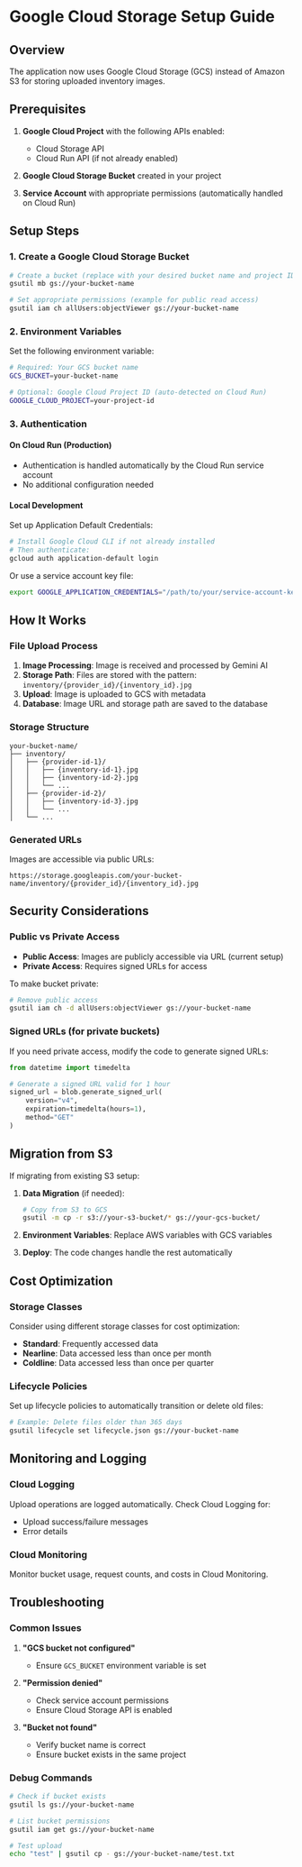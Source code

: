 # Google Cloud Storage Setup Guide

## Overview
The application now uses Google Cloud Storage (GCS) instead of Amazon S3 for storing uploaded inventory images.

## Prerequisites

1. **Google Cloud Project** with the following APIs enabled:
   - Cloud Storage API
   - Cloud Run API (if not already enabled)

2. **Google Cloud Storage Bucket** created in your project

3. **Service Account** with appropriate permissions (automatically handled on Cloud Run)

## Setup Steps

### 1. Create a Google Cloud Storage Bucket

```bash
# Create a bucket (replace with your desired bucket name and project ID)
gsutil mb gs://your-bucket-name

# Set appropriate permissions (example for public read access)
gsutil iam ch allUsers:objectViewer gs://your-bucket-name
```

### 2. Environment Variables

Set the following environment variable:

```bash
# Required: Your GCS bucket name
GCS_BUCKET=your-bucket-name

# Optional: Google Cloud Project ID (auto-detected on Cloud Run)
GOOGLE_CLOUD_PROJECT=your-project-id
```

### 3. Authentication

#### On Cloud Run (Production)
- Authentication is handled automatically by the Cloud Run service account
- No additional configuration needed

#### Local Development
Set up Application Default Credentials:

```bash
# Install Google Cloud CLI if not already installed
# Then authenticate:
gcloud auth application-default login
```

Or use a service account key file:

```bash
export GOOGLE_APPLICATION_CREDENTIALS="/path/to/your/service-account-key.json"
```

## How It Works

### File Upload Process
1. **Image Processing**: Image is received and processed by Gemini AI
2. **Storage Path**: Files are stored with the pattern: `inventory/{provider_id}/{inventory_id}.jpg`
3. **Upload**: Image is uploaded to GCS with metadata
4. **Database**: Image URL and storage path are saved to the database

### Storage Structure
```
your-bucket-name/
├── inventory/
│   ├── {provider-id-1}/
│   │   ├── {inventory-id-1}.jpg
│   │   ├── {inventory-id-2}.jpg
│   │   └── ...
│   ├── {provider-id-2}/
│   │   ├── {inventory-id-3}.jpg
│   │   └── ...
│   └── ...
```

### Generated URLs
Images are accessible via public URLs:
```
https://storage.googleapis.com/your-bucket-name/inventory/{provider_id}/{inventory_id}.jpg
```

## Security Considerations

### Public vs Private Access
- **Public Access**: Images are publicly accessible via URL (current setup)
- **Private Access**: Requires signed URLs for access

To make bucket private:
```bash
# Remove public access
gsutil iam ch -d allUsers:objectViewer gs://your-bucket-name
```

### Signed URLs (for private buckets)
If you need private access, modify the code to generate signed URLs:

```python
from datetime import timedelta

# Generate a signed URL valid for 1 hour
signed_url = blob.generate_signed_url(
    version="v4",
    expiration=timedelta(hours=1),
    method="GET"
)
```

## Migration from S3

If migrating from existing S3 setup:

1. **Data Migration** (if needed):
   ```bash
   # Copy from S3 to GCS
   gsutil -m cp -r s3://your-s3-bucket/* gs://your-gcs-bucket/
   ```

2. **Environment Variables**: Replace AWS variables with GCS variables
3. **Deploy**: The code changes handle the rest automatically

## Cost Optimization

### Storage Classes
Consider using different storage classes for cost optimization:
- **Standard**: Frequently accessed data
- **Nearline**: Data accessed less than once per month
- **Coldline**: Data accessed less than once per quarter

### Lifecycle Policies
Set up lifecycle policies to automatically transition or delete old files:

```bash
# Example: Delete files older than 365 days
gsutil lifecycle set lifecycle.json gs://your-bucket-name
```

## Monitoring and Logging

### Cloud Logging
Upload operations are logged automatically. Check Cloud Logging for:
- Upload success/failure messages
- Error details

### Cloud Monitoring
Monitor bucket usage, request counts, and costs in Cloud Monitoring.

## Troubleshooting

### Common Issues

1. **"GCS bucket not configured"**
   - Ensure `GCS_BUCKET` environment variable is set

2. **"Permission denied"**
   - Check service account permissions
   - Ensure Cloud Storage API is enabled

3. **"Bucket not found"**
   - Verify bucket name is correct
   - Ensure bucket exists in the same project

### Debug Commands

```bash
# Check if bucket exists
gsutil ls gs://your-bucket-name

# List bucket permissions
gsutil iam get gs://your-bucket-name

# Test upload
echo "test" | gsutil cp - gs://your-bucket-name/test.txt
```